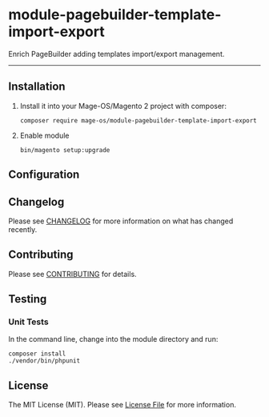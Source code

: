 # module-pagebuilder-template-import-export

Enrich PageBuilder adding templates import/export management.

---

## Installation

1. Install it into your Mage-OS/Magento 2 project with composer:
    ```
    composer require mage-os/module-pagebuilder-template-import-export
    ```

2. Enable module
    ```
    bin/magento setup:upgrade
    ```

## Configuration


## Changelog

Please see [CHANGELOG](CHANGELOG.md) for more information on what has changed recently.

## Contributing

Please see [CONTRIBUTING](CONTRIBUTING.md) for details.

## Testing

### Unit Tests

In the command line, change into the module directory and run:

```
composer install
./vendor/bin/phpunit
```

## License

The MIT License (MIT). Please see [License File](LICENSE) for more information.
